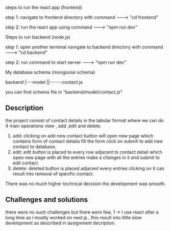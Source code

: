steps to run the react app (frontend)

step 1: 
navigate to frontend directory with command
---> "cd frontend"

step 2:
run the react app using command
---> "npm run dev"

Steps to run backend (node.js)

step 1:
open another terminal
navigate to backend directory with command 
---> "cd backend"

step 2:
run command to start server
---> "npm run dev"

My database schema (mongoose schema)

backend
|---model
||------contact.js

you can find schema file in "backend/model/contact.js"

Description
-----------
the project consist of contact details in the tabular format where we can do 4 main operations view , add ,edit and delete.
1. add: clicking on add new contact button will open new page which contains form of contact details fill the form click on submit to add new contact to database.
2. edit: edit button is placed to every row adjacent to contact detail which open new page with all the entries make a changes in it and submit to edit contact
3. delete: deleted button is placed adjacent every entries clicking on it can result into removal of specific contact.

There was no much higher technical decision the development was smooth.


Challenges and solutions
------------------------
there were no such challenges but there were few,
1 -> I use react after a long time as i mostly worked on next.js , this result into little slow development
    as described in assignment decription.
